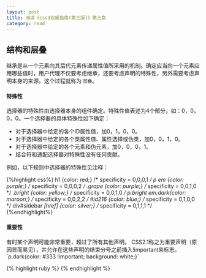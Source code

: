 ```yaml
---
layout: post
title: 阅读《css3权威指南(第三版)》第三章
category: read
---
```


<h2>结构和层叠</h2>

继承是从一个元素向其后代元素传递属性值所采用的机制。确定应当向一个元素应用哪些值时，用户代理不仅要考虑继承，还要考虑声明的特殊性，另外需要考虑声明本身的来源。这个过程就称为  `层叠`。

<h4>特殊性</h4>
选择器的特殊性由选择器本身的组件确定。特殊性值表述为4个部分，如：0，0，0，0。一个选择器的具体特殊性如下确定：
<ul>
	<li>对于选择器中给定的各个ID属性值，加0，1，0，0。</li>
	<li>对于选择器中给定的各个类属性值、属性选择或伪类，加0，0，1，0。</li>
	<li>对于选择器中给定的各个元素和伪元素，加0，0，0，1。</li>
	<li>结合符和通配选择器对特殊性没有任何贡献。</li>
</ul>
例如，以下规则中选择器的特殊性见注释：

{%highlight css%}
h1 {color: red;}  	/* specificity = 0,0,0,1 */
p em {color: purple;}  	/* specificity = 0,0,0,2 */
.grape {color: purple;}  	/* specificity = 0,0,1,0 */
*.bright {color: yellow;}  	/* specificity = 0,0,1,0 */ 
p.bright em.dark{color: maroon;}  	/* specificity = 0,0,2,2 */ 
#id216 {color: blue;}  	/* specificity = 0,1,0,0 */
div#sidebar *[href] {color: silver;}  	/* specificity = 0,1,1,1 */
{%endhighlight%}

<h4>重要性</h4>
有时某个声明可能非常重要，超过了所有其他声明。
CSS2.1称之为重要声明（原因显而易见），并允许在这些声明的结束分号之前插入!important来标志。
 `p.dark{color: #333 !important; background: white;}`









{% highlight ruby %}
{% endhighlight %}

